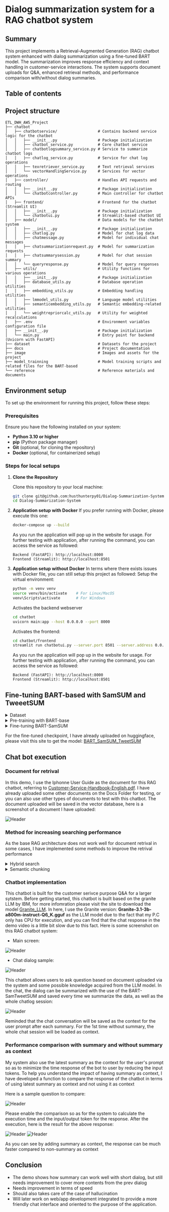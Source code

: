 # Dialog summarization system for a RAG chatbot system

## Summary
This project implements a Retrieval-Augmented Generation (RAG) chatbot system enhanced with dialog summarization using a fine-tuned BART model. The summarization improves response efficiency and context handling in customer-service interactions. The system supports document uploads for Q&A, enhanced retrieval methods, and performance comparison with/without dialog summaries.
## Table of contents
## Project structure

```text
ETL_DWH_AWS_Project
├── chatbot
│   ├── chatbotservice/                  # Contains backend service logic for the chatbot
│   │   ├── __init__.py                  # Package initialization
│   │   ├── chatbot_service.py           # Core chatbot service
│   │   ├── chatbotlogsummary_service.py # Service to summarize chatbot logs
│   │   ├── chatlog_service.py           # Service for chat log operations
│   │   ├── texretriever_service.py      # Text retrieval services
│   │   └── vectorHandlingService.py     # Services for vector operations
│   ├── controller/                      # Handles API requests and routing
│   │   ├── __init__.py                  # Package initialization
│   │   └── chatbotcontroller.py         # Main controller for chatbot APIs
│   ├── frontend/                        # Frontend for the chatbot (Streamlit UI)
│   │   ├── __init__.py                  # Package initialization
│   │   └── chatbotui.py                 # Streamlit-based chatbot UI
│   ├── model/                           # Data models for the chatbot system
│   │   ├── __init__.py                  # Package initialization
│   │   ├── chatlog.py                   # Model for chat log data
│   │   ├── chatmessage.py               # Model for individual chat messages
│   │   ├── chatsummarizationrequest.py  # Model for summarization requests
│   │   ├── chatsummarysession.py        # Model for chat session summary
│   │   └── queryresponse.py             # Model for query responses
│   ├── utils/                           # Utility functions for various operations
│   │   ├── __init__.py                  # Package initialization
│   │   ├── database_utils.py            # Database operation utilities
│   │   ├── embedding_utils.py           # Embedding handling utilities
│   │   ├── lmmodel_utils.py             # Language model utilities
│   │   ├── semanticembedding_utils.py   # Semantic embedding-related utilities
│   │   └── weightrepriorcalc_utils.py   # Utility for weighted recalculations
│   ├── .env                             # Environment variables configuration file
│   ├── __init__.py                      # Package initialization
│   └── main.py                          # Entry point for backend (Uvicorn with FastAPI)
├── dataset                              # Datasets for the project
├── docs                                 # Project documentation
├── image                                # Images and assets for the project
├── model_trainning                      # Model training scripts and related files for the BART-based
└── reference                            # Reference materials and documents
```

## Environment setup
To set up the environment for running this project, follow these steps:

### Prerequisites
Ensure you have the following installed on your system:
- **Python 3.10 or higher**
- **pip** (Python package manager)
- **Git** (optional, for cloning the repository)
- **Docker** (optional, for containerized setup)
### Steps for local setups 
1. **Clone the Repository**

   Clone this repository to your local machine:

   ```bash
   git clone git@github.com:husthunterpy01/Dialog-Summarization-System.git
   cd Dialog-Summarization-System
   ```
2. **Application setup with Docker**
   If you prefer running with Docker, please execute this one: 
   ```bash
   docker-compose up --build
   ```
   As you run the application will pop up in the website for usage.
   For further testing with application, after running the command, you can access the service as followed:
   ```text
   Backend (FastAPI): http://localhost:8000
   Frontend (Streamlit): http://localhost:8501   
   ```
3. **Application setup without Docker**
   In terms where there exists issues with Docker file, you can still setup this project as followed:
   Setup the virtual environment:
   ```bash
   python -m venv venv
   source venv/bin/activate    # For Linux/MacOS
   venv\Scripts\activate       # For Windows
   ```
   Activates the backend webserver
   ```bash
   cd chatbot
   uvicorn main:app --host 0.0.0.0 --port 8000
   ```
   Activates the frontend:
    ```bash
    cd chatbot/frontend
    streamlit run chatbotui.py --server.port 8501 --server.address 0.0.0.0
    ```
   As you run the application will pop up in the website for usage.
   For further testing with application, after running the command, you can access the service as followed:
   ```text
   Backend (FastAPI): http://localhost:8000
   Frontend (Streamlit): http://localhost:8501   
   ```
## Fine-tuning BART-based with SamSUM and TweeetSUM
<details>
<summary> Dataset</summary>
In this project, I will conduct on a 2 public dataset called SamSUM(2019) and TweetSUM(2021), in which the 1st will be used for pre-trained and the last one is used for fine-tune purpose.
I have already uploaded 2 datasets to this repos. If you are interested in the original dataset, please see the link below each type of dataset.
 
- **SamSUM dataset**:
 SamSUM is a dataset with the format of messenger-like conversations with summaries, with style and register are diversified.
![Header](./image/DatasetPreparation/samsum_dataset.png)
Dataset link: [Dataset/SamSUM](./Dataset/SamSUM) . For the orignal one, please visit this site [SamSUM](https://paperswithcode.com/dataset/samsum-corpus)
- **TweetSUM dataset**:
TweetSUM is a dataset focused on summarization of dialogs, which represents the rich domain of Twitter customer care conversations
![Header](./image/DatasetPreparation/TweetSUM_dataset.png)
Dataset link: [Dataset/TweetSUM](./Dataset/TweetSUM)  . For the orignal one, please visit this site [TweetSUM](https://github.com/guyfe/Tweetsumm)

Both the dataset will be pre-processed by this script before being fine-tuned by BART-based:
![Header](./image/DatasetPreparation/preprocessing_dataset.png) 
</details>

<details>
<summary> Pre-training with BART-base</summary>
 BART-based will first be pre-trained with SamSUM dataset in order to have a better understaanding in general chat format, by the following configuration:
 
![Header](./image/Pre-trained_BART/SamSUM_trainedconfiguration.png) 

After the trainning here are some results in terms of ROUGE score for the pre-trained BART-based:

![Header](./image/Pre-trained_BART/SamSUM_pretrained_batched.png) 

Final ROUGE score:

![Header](./image/Pre-trained_BART/SamSUM_ROUGEScore.png) 

Details can be witnessed on wandb records:
![Header](./image/Pre-trained_BART/SamSUM_train.png) 
![Header](./image/Pre-trained_BART/SamSUM_eval.png) 

</details>

<details>
<summary> Fine-tuning BART-SamSUM</summary>
 After pre-trainning with BART-based, it will be fine-tuned with TweetSUM for customer-service summary understanding :
 
![Header](./image/Fine-tuned_BART/TweetSUM_trainconfiguration.png) 

After the trainning here are some results in terms of ROUGE score for the fine-tuned BART-based:

![Header](./image/Fine-tuned_BART/TweetSUM_Finetuned.png) 

Final ROUGE score:

![Header](./image/Fine-tuned_BART/TweetSUM_ROUGEScore.png) 

Details can be witnessed on wandb records:
![Header](./image/Fine-tuned_BART/TweetSUM_trained.png) 
![Header](./image/Fine-tuned_BART/TweetSUM_eval.png) 
</details>

For the fine-tuned checkpoint, I have already uploaded on huggingface, please visit this site to get the model: [BART_SamSUM_TweetSUM](https://huggingface.co/husthunterpy01/BART-SamTweetSUM/tree/main) 

## Chat bot execution
### Document for retrival
In this demo, I use the Iphonne User Guide as the document for this RAG chatbot, referring to [Customer-Service-Handbook-English.pdf](./docs). I have already uploaded some other documents on the Docs Folder for testing, or you can also use other types of documents to test with this chatbot.
The document uploaded will be saved in the vector database, here is a screenshot of a document I have uploaded:

![Header](./image/Chatbot/Database_saving/document_db_saving.png) 


### Method for increasing searching performance
As the base RAG architecture does not work well for document retrival in some cases, I have implemented some methods to improve the retrival performance
<details>
<summary> Hybrid search</summary>
   Hybrid search will optimize the strength of both vector-search (contextual search) and key-word search, which is useful in some cases when you need to search for keyword or name of a person that can't be handled properly in terms of single vector search
 
![Header](./image/Chatbot/hybridsearch.png) 
</details>

<details>
<summary>Semantic chunking</summary>
 Instead of fixed chunking at a fixed size, using semantic chunking helps user to seperate the chunk into meaningful chunks, which is conducive for later content retrival
 
![Header](./image/Chatbot/semantic_chunking.png) 
</details>

### Chatbot implementation
This chatbot is built for the customer serivce purpose Q&A for a larger sytstem.
Before getting started, this chatbot is built based on the granite LLM by IBM, for more infomration please visit the site to download the model [Granite_LLM](https://huggingface.co/ibm-granite/granite-3.1-8b-instruct).
In here, I use the Granite version: **Granite-3.1-3b-a800m-instruct-Q6_K.gguf** as the LLM model due to the fact that my P.C only has CPU for execution, and you can find that the chat response in the demo video is a little bit slow due to this fact.
Here is some screenshot on this RAG chatbot system:
- Main screen:

![Header](./image/Chatbot/chatbot_interface.png) 

- Chat dialog sample:

![Header](./image/Chatbot/sample_chatdialog.png) 

This chatbot allows users to ask question based on document uploaded via the system and some possible knowledge acquired from the LLM model. In the chat, the dialog can be summarized with the use of the BART-SamTweetSUM and saved every time we summarize the data, as well as the whole chatlog session:

![Header](./image/Chatbot/Database_saving/chatsession_db_saving.png) 

Reminded that the chat conversation will be saved as the context for the user prompt after each summary. For the 1st time without summary, the whole chat session will be loaded as context.

### Performance comparison with summary and without summary as context
My system also use the latest summary as the context for the user's prompt so as to minimize the time response of the bot to user by reducing the input tokens. To help you understand the impact of having summary as context, I have developed a function to compare the response of the chatbot in terms of using latest summary as context and not using it as context

Here is a sample question to compare:

![Header](./image/Chatbot/chat_perf.png) 

Please enable the comparison so as for the system to calculate the execution time and the input/output token for the response. After the execution, here is the result for the above response:

![Header](./image/Chatbot/chat_perf1.png) 
![Header](./image/Chatbot/chat_perf2.png) 

As you can see by adding summary as context, the response can be much faster compared to non-summary as context
## Conclusion
- The demo shows how summary can work well with short dialog, but still needs improvement to cover more contents from the prev dialog
- Needs improvement in terms of speed
- Should also takes care of the case of hallucination
- Will later work on web/app development integrated to provide a more friendly chat interface and oriented to the purpose of the application.
